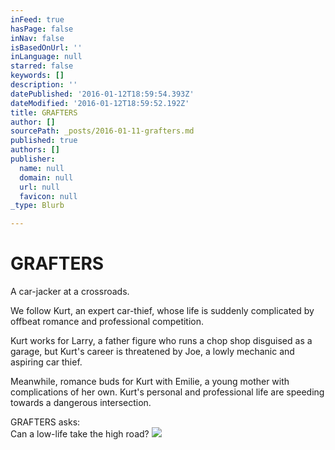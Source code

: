 ```yaml
---
inFeed: true
hasPage: false
inNav: false
isBasedOnUrl: ''
inLanguage: null
starred: false
keywords: []
description: ''
datePublished: '2016-01-12T18:59:54.393Z'
dateModified: '2016-01-12T18:59:52.192Z'
title: GRAFTERS
author: []
sourcePath: _posts/2016-01-11-grafters.md
published: true
authors: []
publisher:
  name: null
  domain: null
  url: null
  favicon: null
_type: Blurb

---
```

# GRAFTERS

A car-jacker at a crossroads.

We follow Kurt, an expert car-thief, whose life is suddenly complicated by offbeat romance and professional competition.

Kurt works for Larry, a father figure who runs a chop shop disguised as a garage, but Kurt's career is threatened by Joe, a lowly mechanic and aspiring car thief.

Meanwhile, romance buds for Kurt with Emilie, a young mother with complications of her own. Kurt's personal and professional life are speeding towards a dangerous intersection.

GRAFTERS asks:   
Can a low-life take the high road?
![](https://s3-us-west-2.amazonaws.com/the-grid-img/p/ea025632ee16311c4d6746b326bf871cd1ee3104.jpg)